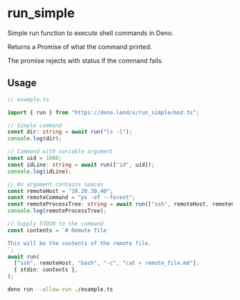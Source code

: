 # run_simple

Simple run function to execute shell commands in Deno.

Returns a Promise of what the command printed.

The promise rejects with status if the command fails.

## Usage

```typescript
// example.ts

import { run } from "https://deno.land/x/run_simple/mod.ts";

// Simple command
const dir: string = await run("ls -l");
console.log(dir);

// Command with variable argument
const uid = 1000;
const idLine: string = await run(["id", uid]);
console.log(idLine);

// An argument contains spaces
const remoteHost = "10.20.30.40";
const remoteCommand = "ps -ef --forest";
const remoteProcessTree: string = await run(["ssh", remoteHost, remoteCommand]);
console.log(remoteProcessTree);

// Supply STDIN to the command
const contents = `# Remote file

This will be the contents of the remote file.
`;
await run(
  ["ssh", remoteHost, "bash", "-c", "cat > remote_file.md"],
  { stdin: contents },
);
```

```sh
deno run --allow-run ./example.ts
```
